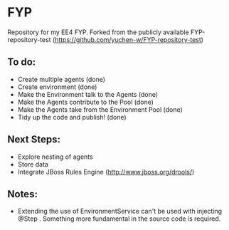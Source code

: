 # FYP
Repository for my EE4 FYP. Forked from the publicly available FYP-repository-test (https://github.com/yuchen-w/FYP-repository-test)

## To do: 
- Create multiple agents (done)
- Create environment (done)
- Make the Environment talk to the Agents (done)
- Make the Agents contribute to the Pool (done)
- Make the Agents take from the Environment Pool (done)
- Tidy up the code and publish! (done)

## Next Steps:
- Explore nesting of agents
- Store data
- Integrate JBoss Rules Engine (http://www.jboss.org/drools/)

## Notes:
- Extending the use of EnvironmentService can't be used with injecting @Step . Something more fundamental in the source code is required.

